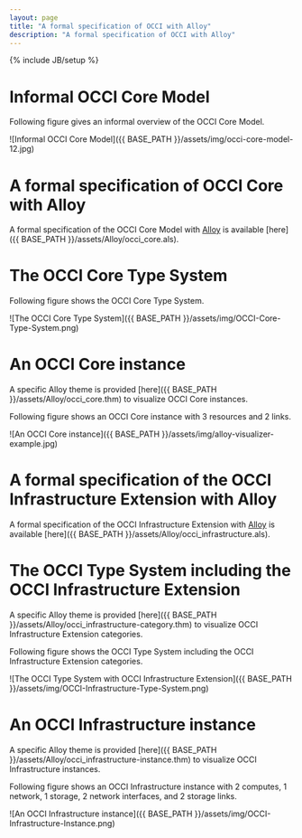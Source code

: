 ```yaml
---
layout: page
title: "A formal specification of OCCI with Alloy"
description: "A formal specification of OCCI with Alloy"
---
```

{% include JB/setup %}

# Informal OCCI Core Model

Following figure gives an informal overview of the OCCI Core Model.

![Informal OCCI Core Model]({{ BASE_PATH }}/assets/img/occi-core-model-12.jpg)

# A formal specification of OCCI Core with Alloy

A formal specification of the OCCI Core Model with [Alloy](http://alloy.mit.edu/alloy/) is available [here]({{ BASE_PATH }}/assets/Alloy/occi_core.als).

# The OCCI Core Type System

Following figure shows the OCCI Core Type System.

![The OCCI Core Type System]({{ BASE_PATH }}/assets/img/OCCI-Core-Type-System.png)

# An OCCI Core instance

A specific Alloy theme is provided [here]({{ BASE_PATH }}/assets/Alloy/occi_core.thm) to visualize OCCI Core instances.

Following figure shows an OCCI Core instance with 3 resources and 2 links.

![An OCCI Core instance]({{ BASE_PATH }}/assets/img/alloy-visualizer-example.jpg)

# A formal specification of the OCCI Infrastructure Extension with Alloy

A formal specification of the OCCI Infrastructure Extension with [Alloy](http://alloy.mit.edu/alloy/) is available [here]({{ BASE_PATH }}/assets/Alloy/occi_infrastructure.als).

# The OCCI Type System including the OCCI Infrastructure Extension

A specific Alloy theme is provided [here]({{ BASE_PATH }}/assets/Alloy/occi_infrastructure-category.thm) to visualize OCCI Infrastructure Extension categories.

Following figure shows the OCCI Type System including the OCCI Infrastructure Extension categories.

![The OCCI Type System with OCCI Infrastructure Extension]({{ BASE_PATH }}/assets/img/OCCI-Infrastructure-Type-System.png)

# An OCCI Infrastructure instance

A specific Alloy theme is provided [here]({{ BASE_PATH }}/assets/Alloy/occi_infrastructure-instance.thm) to visualize OCCI Infrastructure instances.

Following figure shows an OCCI Infrastructure instance with 2 computes, 1 network, 1 storage, 2 network interfaces, and 2 storage links.

![An OCCI Infrastructure instance]({{ BASE_PATH }}/assets/img/OCCI-Infrastructure-Instance.png)
